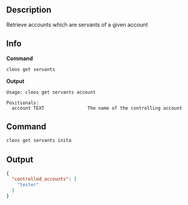 ## Description
Retrieve accounts which are servants of a given account 

## Info

**Command**

```sh
cleos get servants
```
**Output**

```console
Usage: cleos get servants account

Positionals:
  account TEXT                The name of the controlling account
```

## Command

```sh
cleos get servants inita
```

## Output

```json
{
  "controlled_accounts": [
    "tester"
  ]
}
```
